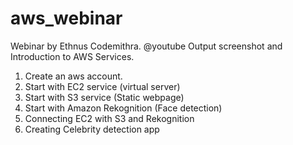 # aws_webinar

Webinar by Ethnus Codemithra. @youtube
Output screenshot and Introduction to AWS Services. 

1. Create an aws account. <br>
2. Start with EC2 service (virtual server) 
3. Start with S3 service (Static webpage) 
4. Start with Amazon Rekognition (Face detection) 
5. Connecting EC2 with S3 and Rekognition
6. Creating Celebrity detection app
